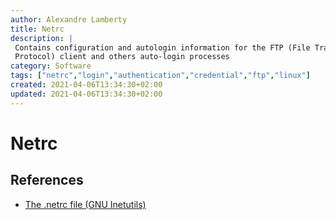 ```yaml
---
author: Alexandre Lamberty
title: Netrc 
description: |
 Contains configuration and autologin information for the FTP (File Transfer
 Protocol) client and others auto-login processes
category: Software
tags: ["netrc","login","authentication","credential","ftp","linux"]
created: 2021-04-06T13:34:30+02:00
updated: 2021-04-06T13:34:30+02:00
---
```

# Netrc

## References

- [The .netrc file (GNU Inetutils)](https://www.gnu.org/software/inetutils/manual/html_node/The-_002enetrc-file.html)
